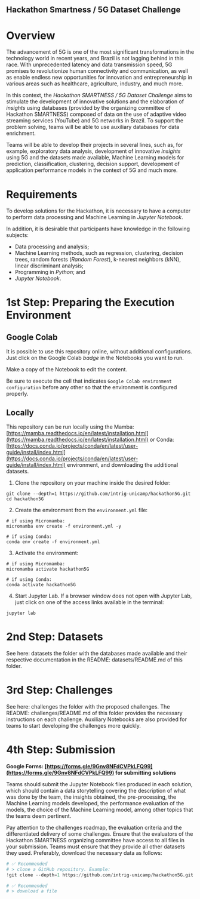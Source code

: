 ## Hackathon Smartness / 5G Dataset Challenge

# Overview

The advancement of 5G is one of the most significant transformations in the technology world in recent years, and Brazil is not lagging behind in this race. With unprecedented latency and data transmission speed, 5G promises to revolutionize human connectivity and communication, as well as enable endless new opportunities for innovation and entrepreneurship in various areas such as healthcare, agriculture, industry, and much more.

In this context, the _Hackathon SMARTNESS / 5G Dataset Challenge_ aims to stimulate the development of innovative solutions and the elaboration of _insights_ using databases (provided by the organizing committee of Hackathon SMARTNESS) composed of data on the use of adaptive video streaming services (YouTube) and 5G networks in Brazil. To support the problem solving, teams will be able to use auxiliary databases for data enrichment.

Teams will be able to develop their projects in several lines, such as, for example, exploratory data analysis, development of innovative _insights_ using 5G and the datasets made available, Machine Learning models for prediction, classification, clustering, decision support, development of application performance models in the context of 5G and much more.

# Requirements

To develop solutions for the Hackathon, it is necessary to have a computer to perform data processing and Machine Learning in _Jupyter Notebook_.

In addition, it is desirable that participants have knowledge in the following subjects:

* Data processing and analysis;
* Machine Learning methods, such as regression, clustering, decision trees, random forests (_Random Forest_), k-nearest neighbors (kNN), linear discriminant analysis;
* Programming in _Python_; and
* _Jupyter Notebook_.

# 1st Step: Preparing the Execution Environment

## Google Colab

It is possible to use this repository online, without additional configurations. Just click on the Google Colab _badge_ in the Notebooks you want to run.

Make a copy of the Notebook to edit the content.

Be sure to execute the cell that indicates `Google Colab environment configuration` before any other so that the environment is configured properly.

## Locally

This repository can be run locally using the Mamba: [https://mamba.readthedocs.io/en/latest/installation.html](https://mamba.readthedocs.io/en/latest/installation.html) or Conda: [https://docs.conda.io/projects/conda/en/latest/user-guide/install/index.html](https://docs.conda.io/projects/conda/en/latest/user-guide/install/index.html) environment, and downloading the additional datasets.

1. Clone the repository on your machine inside the desired folder:

```
git clone --depth=1 https://github.com/intrig-unicamp/hackathon5G.git
cd hackathon5G
```

2. Create the environment from the `environment.yml` file:

```
# if using Micromamba:
micromamba env create -f environment.yml -y

# if using Conda:
conda env create -f environment.yml
```

3. Activate the environment:

```
# if using Micromamba:
micromamba activate hackathon5G

# if using Conda:
conda activate hackathon5G
```

4. Start Jupyter Lab. If a browser window does not open with Jupyter Lab, just click on one of the access links available in the terminal:

```
jupyter lab
```

# 2nd Step: Datasets

See here: datasets the folder with the databases made available and their respective documentation in the README: datasets/README.md of this folder.

# 3rd Step: Challenges

See here: challenges the folder with the proposed challenges. The README: challenges/README.md of this folder provides the necessary instructions on each challenge. Auxiliary Notebooks are also provided for teams to start developing the challenges more quickly.

# 4th Step: Submission

**Google Forms: [https://forms.gle/9Gnv8NFdCVPkLFQ99](https://forms.gle/9Gnv8NFdCVPkLFQ99) for submitting solutions**

Teams should submit the Jupyter Notebook files produced in each solution, which should contain a data storytelling covering the description of what was done by the team, the insights obtained, the pre-processing, the Machine Learning models developed, the performance evaluation of the models, the choice of the Machine Learning model, among other topics that the teams deem pertinent.

Pay attention to the challenges roadmap, the evaluation criteria and the differentiated delivery of some challenges. Ensure that the evaluators of the Hackathon SMARTNESS organizing committee have access to all files in your submission. Teams must ensure that they provide all other datasets they used. Preferably, download the necessary data as follows:

```python
# ✅ Recommended
# > clone a GitHub repository. Example:
!git clone --depth=1 https://github.com/intrig-unicamp/hackathon5G.git

# ✅ Recommended
# > download a file